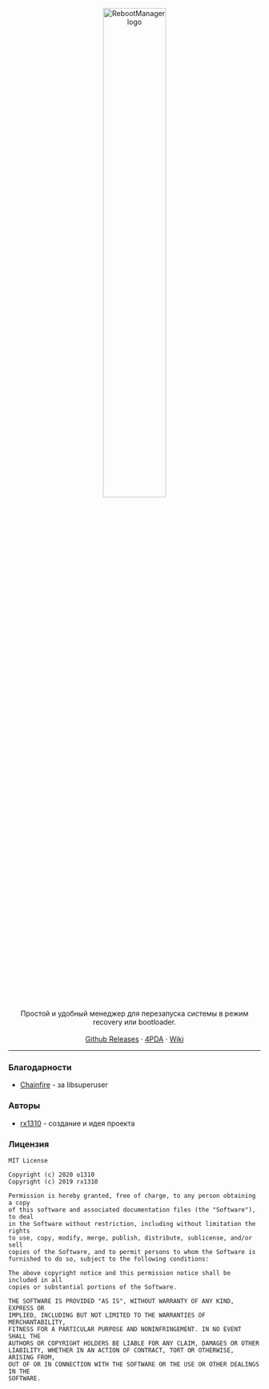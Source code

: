 <p align="center">
  <a href="https://o1310.github.io">
    <img src="https://github.com/o1310/RebootManager/blob/master/app-logo.png?raw=true" alt="RebootManager logo" width="50%">
  </a>
</p>
<br>
<p align="center">Простой и удобный менеджер для перезапуска системы в режим recovery или bootloader.
  <br><br>
  <a href="https://git.io/JfwlG">Github Releases</a> · <a href="https://4pda.ru/forum/index.php?showtopic=942423">4PDA</a> · <a href="https://git.io/JfwlL">Wiki</a>
</p>

---

### Благодарности
* [Chainfire](https://github.com/Chainfire/libsuperuser) - за libsuperuser

### Авторы
* [rx1310](https://github.com/rx1310) - создание и идея проекта

### Лицензия
```
MIT License

Copyright (c) 2020 o1310
Copyright (c) 2019 rx1310

Permission is hereby granted, free of charge, to any person obtaining a copy
of this software and associated documentation files (the "Software"), to deal
in the Software without restriction, including without limitation the rights
to use, copy, modify, merge, publish, distribute, sublicense, and/or sell
copies of the Software, and to permit persons to whom the Software is
furnished to do so, subject to the following conditions:

The above copyright notice and this permission notice shall be included in all
copies or substantial portions of the Software.

THE SOFTWARE IS PROVIDED "AS IS", WITHOUT WARRANTY OF ANY KIND, EXPRESS OR
IMPLIED, INCLUDING BUT NOT LIMITED TO THE WARRANTIES OF MERCHANTABILITY,
FITNESS FOR A PARTICULAR PURPOSE AND NONINFRINGEMENT. IN NO EVENT SHALL THE
AUTHORS OR COPYRIGHT HOLDERS BE LIABLE FOR ANY CLAIM, DAMAGES OR OTHER
LIABILITY, WHETHER IN AN ACTION OF CONTRACT, TORT OR OTHERWISE, ARISING FROM,
OUT OF OR IN CONNECTION WITH THE SOFTWARE OR THE USE OR OTHER DEALINGS IN THE
SOFTWARE.
```
